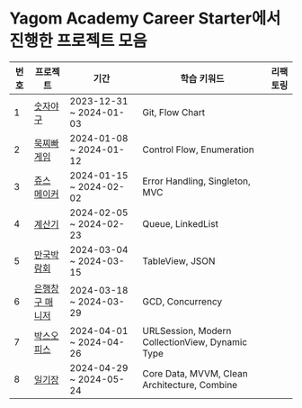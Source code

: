 # Yagom Academy Career Starter에서 진행한 프로젝트 모음

| 번호 | 프로젝트 | 기간 | 학습 키워드 | 리팩토링 |
| --- | --- | --- | --- | --- |
| 1 | [숫자야구](https://github.com/PrismSpirit/ios-number-baseball/tree/ic_11_prism) | 2023-12-31 ~ 2024-01-03 | Git, Flow Chart | |
| 2 | [묵찌빠 게임](https://github.com/kkomgi/ios-rock-paper-scissors/tree/1c_11_hamzzi) | 2024-01-08 ~ 2024-01-12 | Control Flow, Enumeration | |
| 3 | [쥬스 메이커](https://github.com/Diana-yjh/ios-juice-maker/tree/step2) | 2024-01-15 ~ 2024-02-02 | Error Handling, Singleton, MVC | |
| 4 | [계산기](https://github.com/forseaest/ios-calculator-app/tree/step2) | 2024-02-05 ~ 2024-02-23 | Queue, LinkedList | |
| 5 | [만국박람회](https://github.com/forseaest/ios-exposition-universelle/tree/step2) | 2024-03-04 ~ 2024-03-15 | TableView, JSON | |
| 6 | [은행창구 매니저](https://github.com/forseaest/ios-bank-manager/tree/step2) | 2024-03-18 ~ 2024-03-29 | GCD, Concurrency | |
| 7 | [박스오피스](https://github.com/Diana-yjh/ios-box-office/tree/2_step2) | 2024-04-01 ~ 2024-04-26 | URLSession, Modern CollectionView, Dynamic Type | |
| 8 | [일기장](https://github.com/PrismSpirit/ios-diary/tree/ic_11_prism) | 2024-04-29 ~ 2024-05-24 | Core Data, MVVM, Clean Architecture, Combine | |
